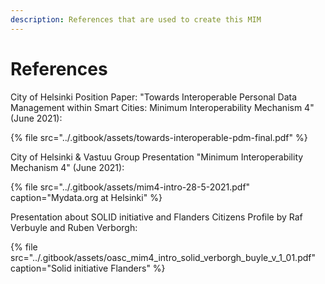 ```yaml
---
description: References that are used to create this MIM
---
```


# References

City of Helsinki Position Paper: "Towards Interoperable Personal Data Management within Smart Cities: Minimum Interoperability Mechanism 4" \(June 2021\):

{% file src="../.gitbook/assets/towards-interoperable-pdm-final.pdf" %}

City of Helsinki & Vastuu Group Presentation "Minimum Interoperability Mechanism 4"  \(June 2021\):

{% file src="../.gitbook/assets/mim4-intro-28-5-2021.pdf" caption="Mydata.org at Helsinki" %}

Presentation about SOLID initiative and Flanders Citizens Profile by Raf Verbuyle and Ruben Verborgh:

{% file src="../.gitbook/assets/oasc\_mim4\_intro\_solid\_verborgh\_buyle\_v\_1\_01.pdf" caption="Solid initiative Flanders" %}

